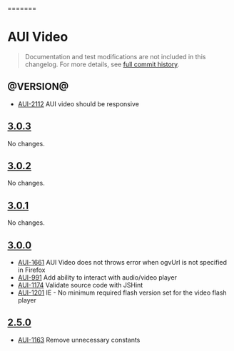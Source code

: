 =======
# AUI Video

> Documentation and test modifications are not included in this changelog. For more details, see [full commit history](https://github.com/liferay/alloy-ui/commits/master/src/aui-video).

## @VERSION@

* [AUI-2112](https://issues.liferay.com/browse/AUI-2112) AUI video should be responsive

## [3.0.3](https://github.com/liferay/alloy-ui/releases/tag/3.0.3)

No changes.

## [3.0.2](https://github.com/liferay/alloy-ui/releases/tag/3.0.2)

No changes.

## [3.0.1](https://github.com/liferay/alloy-ui/releases/tag/3.0.1)

No changes.

## [3.0.0](https://github.com/liferay/alloy-ui/releases/tag/3.0.0)

* [AUI-1661](https://issues.liferay.com/browse/AUI-1661) AUI Video does not throws error when ogvUrl is not specified in Firefox
* [AUI-991](https://issues.liferay.com/browse/AUI-991) Add ability to interact with audio/video player
* [AUI-1174](https://issues.liferay.com/browse/AUI-1174) Validate source code with JSHint
* [AUI-1201](https://issues.liferay.com/browse/AUI-1201) IE - No minimum required flash version set for the video flash player

## [2.5.0](https://github.com/liferay/alloy-ui/releases/tag/2.5.0)

* [AUI-1163](https://issues.liferay.com/browse/AUI-1163) Remove unnecessary constants

